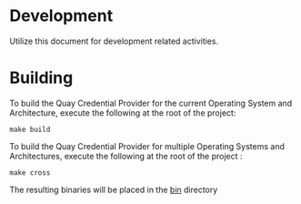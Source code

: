 # Development

Utilize this document for development related activities.

# Building

To build the Quay Credential Provider for the current Operating System and Architecture, execute the following at the root of the project:

```shell
make build
```

To build the Quay Credential Provider for multiple Operating Systems and Architectures, execute the following at the root of the project :

```shell
make cross
```

The resulting binaries will be placed in the [bin](../bin) directory
